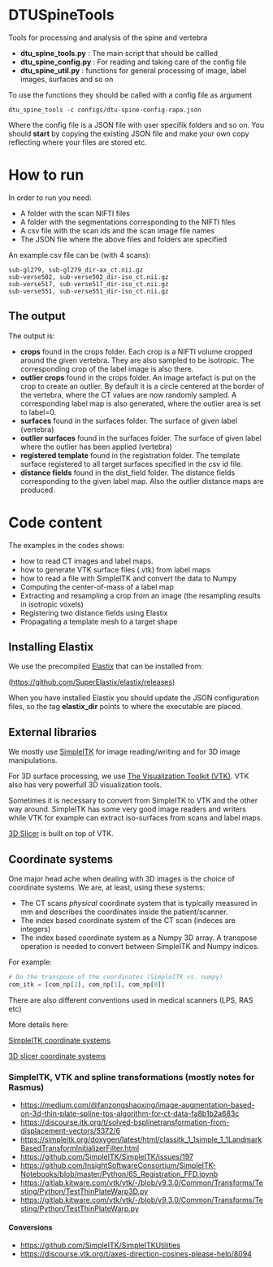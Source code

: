 # DTUSpineTools
Tools for processing and analysis of the spine and vertebra

- **dtu_spine_tools.py** : The main script that should be callled
- **dtu_spine_config.py** : For reading and taking care of the config file
- **dtu_spine_util.py** : functions for general processing of image, label images, surfaces and so on

To use the functions they should be called with a config file as argument
```
dtu_spine_tools -c configs/dtu-spine-config-rapa.json
```

Where the config file is a JSON file with user specifik folders and so on. You should **start** by copying the existing JSON file and make your own copy reflecting where your files are stored etc.

# How to run

In order to run you need:
- A folder with the scan NIFTI files
- A folder with the segmentations corresponding to the NIFTI files
- A csv file with the scan ids and the scan image file names
- The JSON file where the above files and folders are specified

An example csv file can be (with 4 scans):

```csv
sub-gl279, sub-gl279_dir-ax_ct.nii.gz
sub-verse502, sub-verse502_dir-iso_ct.nii.gz
sub-verse517, sub-verse517_dir-iso_ct.nii.gz
sub-verse551, sub-verse551_dir-iso_ct.nii.gz
```

## The output
The output is:

- **crops** found in the crops folder. Each crop is a NIFTI volume cropped around the given vertebra. They are also sampled to be isotropic. The corresponding crop of the label image is also there.
- **outlier crops** found in the crops folder. An image artefact is put on the crop to create an outlier. By default it is a circle centered at the border of the vertebra, where the CT values are now randomly sampled. A corresponding label map is also generated, where the outlier area is set to label=0.
- **surfaces** found in the surfaces folder. The surface of given label (vertebra)
- **outlier surfaces** found in the surfaces folder. The surface of given label where the outlier has been applied (vertebra)
- **registered template** found in the registration folder. The template surface registered to all target surfaces specified in the csv id file.
- **distance fields** found in the dist_field folder. The distance fields corresponding to the given label map. Also the outlier distance maps are produced.

# Code content

The examples in the codes shows:
- how to read CT images and label maps. 
- how to generate VTK surface files (.vtk) from label maps
- how to read a file with SimpleITK and convert the data to Numpy
- Computing the center-of-mass of a label map
- Extracting and resampling a crop from an image (the resampling results in isotropic voxels)
- Registering two distance fields using Elastix
- Propagating a template mesh to a target shape


## Installing Elastix

We use the precompiled [Elastix](https://elastix.lumc.nl/index.php) that can be installed from:

(https://github.com/SuperElastix/elastix/releases)

When you have installed Elastix you should update the JSON configuration files, so the tag **elastix_dir** points to where the executable are placed.

## External libraries

We mostly use [SimpleITK](https://simpleitk.readthedocs.io/en/master/index.html#) for image reading/writing and for 3D image manipulations. 

For 3D surface processing, we use [The Visualization Toolkit (VTK)](https://vtk.org/). VTK also has very powerfull 3D visualization tools.

Sometimes it is necessary to convert from SimpleITK to VTK and the other way around. SimpleITK has some very good image readers and writers while VTK for example can extract iso-surfaces from scans and label maps.

[3D Slicer](https://www.slicer.org/) is built on top of VTK.




## Coordinate systems

One major head ache when dealing with 3D images is the choice of coordinate systems. We are, at least, using these systems:

- The CT scans *physical* coordinate system that is typically measured in mm and describes the coordinates inside the patient/scanner.
- The index based coordinate system of the CT scan (indeces are integers)
- The index based coordinate system as a Numpy 3D array. A transpose operation is needed to convert between SimpleITK and Numpy indices.

For example:
```python
# Do the transpose of the coordinates (SimpleITK vs. numpy)
com_itk = [com_np[2], com_np[1], com_np[0]]
```

There are also different conventions used in medical scanners (LPS, RAS etc)

More details here:

[SimpleITK coordinate systems](https://simpleitk.readthedocs.io/en/master/fundamentalConcepts.html)

[3D slicer coordinate systems](https://slicer.readthedocs.io/en/latest/user_guide/coordinate_systems.html)



### SimpleITK, VTK and spline transformations (mostly notes for Rasmus)

- https://medium.com/@fanzongshaoxing/image-augmentation-based-on-3d-thin-plate-spline-tps-algorithm-for-ct-data-fa8b1b2a683c
- https://discourse.itk.org/t/solved-bsplinetransformation-from-displacement-vectors/5372/6
- https://simpleitk.org/doxygen/latest/html/classitk_1_1simple_1_1LandmarkBasedTransformInitializerFilter.html
- https://github.com/SimpleITK/SimpleITK/issues/197
- https://github.com/InsightSoftwareConsortium/SimpleITK-Notebooks/blob/master/Python/65_Registration_FFD.ipynb
- https://gitlab.kitware.com/vtk/vtk/-/blob/v9.3.0/Common/Transforms/Testing/Python/TestThinPlateWarp3D.py
- https://gitlab.kitware.com/vtk/vtk/-/blob/v9.3.0/Common/Transforms/Testing/Python/TestThinPlateWarp.py


#### Conversions
- https://github.com/SimpleITK/SimpleITKUtilities
- https://discourse.vtk.org/t/axes-direction-cosines-please-help/8094
